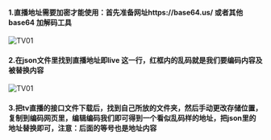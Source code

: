 #### 1.直播地址需要加密才能使用：首先准备网址https://base64.us/ 或者其他base64 加解码工具
![TV01](https://liu673cn.github.io/box/sub/img/tv01.jpg) <br />

#### 2.在json文件里找到直播地址即live 这一行，红框内的乱码就是我们要编码内容及被替换内容

![TV01](https://liu673cn.github.io/box/sub/img/tv02.jpg) <br />
#### 3.把tv直播的接口文件下载后，找到自己所放的文件夹，然后手动更改存储位置，复制到编码网页里，编辑编码我们即可得到一个看似乱码样的地址，把json里的地址替换即可，注意：后面的等号也是地址内容
